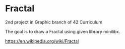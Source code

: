 # Fractal

2nd project in Graphic branch of 42 Curriculum

The goal is to draw a Fractal using given library minilibx.

https://en.wikipedia.org/wiki/Fractal


